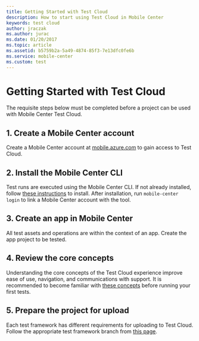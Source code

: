 ```yaml
---
title: Getting Started with Test Cloud
description: How to start using Test Cloud in Mobile Center
keywords: test cloud
author: jraczak
ms.author: jurac
ms.date: 01/20/2017
ms.topic: article
ms.assetid: b5759b2a-5a49-4874-85f3-7e13dfc0fe6b
ms.service: mobile-center
ms.custom: test
---
```


# Getting Started with Test Cloud

The requisite steps below must be completed before a project can be used with Mobile Center Test Cloud.

## 1. Create a Mobile Center account
Create a Mobile Center account at [mobile.azure.com](https://mobile.azure.com) to gain access to Test Cloud.

## 2. Install the Mobile Center CLI
Test runs are executed using the Mobile Center CLI. If not already installed, follow [these instructions](~/cli/index.md) to install. After installation, run `mobile-center login` to link a Mobile Center account with the tool.

## 3. Create an app in Mobile Center
All test assets and operations are within the context of an app. Create the app project to be tested.

## 4. Review the core concepts
Understanding the core concepts of the Test Cloud experience improve ease of use, navigation, and communications with support. It is recommended to become familiar with [these concepts](~/test-cloud/core-concepts.md) before running your first tests.

## 5. Prepare the project for upload
Each test framework has different requirements for uploading to Test Cloud. Follow the appropriate test framework branch from [this page](~/test-cloud/preparing-for-upload/index.md).

